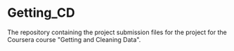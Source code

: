 # Getting_CD
The repository containing the project submission files for the project for the Coursera course "Getting and Cleaning Data".
